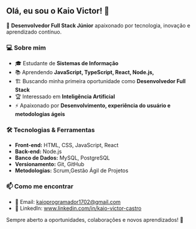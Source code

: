 ## Olá, eu sou o Kaio Victor! 👋

🚀 **Desenvolvedor Full Stack Júnior** apaixonado por tecnologia, inovação e aprendizado contínuo.

### 💻 Sobre mim
- 🎓 Estudante de **Sistemas de Informação**
- 📚 Aprendendo **JavaScript, TypeScript, React, Node.js,**
- 🏗 Buscando minha primeira oportunidade como **Desenvolvedor Full Stack**
- 🏆 Interessado em **Inteligência Artificial**
- ⚡ Apaixonado por **Desenvolvimento, experiência do usuário e metodologias ágeis**

### 🛠️ Tecnologias & Ferramentas
- **Front-end:** HTML, CSS, JavaScript, React
- **Back-end:** Node.js
- **Banco de Dados:** MySQL, PostgreSQL
- **Versionamento:** Git, GitHub
- **Metodologias:** Scrum,Gestão Ágil de Projetos

### 📫 Como me encontrar
- 📩 Email: kaioprogramador1702@gmail.com
- 💼 LinkedIn: www.linkedin.com/in/kaio-victor-castro

Sempre aberto a oportunidades, colaborações e novos aprendizados! 🚀
